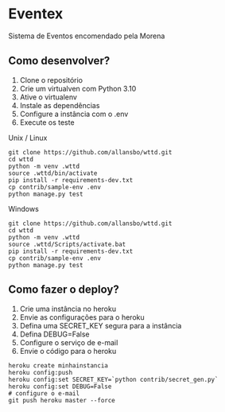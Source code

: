 # Eventex

Sistema de Eventos encomendado pela Morena

## Como desenvolver?
1. Clone o repositório
2. Crie um virtualven com Python 3.10
3. Ative o virtualenv
4. Instale as dependências
5. Configure a instância com o .env
6. Execute os teste

Unix / Linux
```console
git clone https://github.com/allansbo/wttd.git
cd wttd
python -m venv .wttd
source .wttd/bin/activate
pip install -r requirements-dev.txt
cp contrib/sample-env .env
python manage.py test
```

Windows
```console
git clone https://github.com/allansbo/wttd.git
cd wttd
python -m venv .wttd
source .wttd/Scripts/activate.bat
pip install -r requirements-dev.txt
cp contrib/sample-env .env
python manage.py test
```

## Como fazer o deploy?
1. Crie uma instância no heroku
2. Envie as configurações para o heroku
3. Defina uma SECRET_KEY segura para a instância
4. Defina DEBUG=False
5. Configure o serviço de e-mail
6. Envie o código para o heroku

```console
heroku create minhainstancia
heroku config:push
heroku config:set SECRET_KEY=`python contrib/secret_gen.py`
heroku config:set DEBUG=False
# configure o e-mail
git push heroku master --force
```